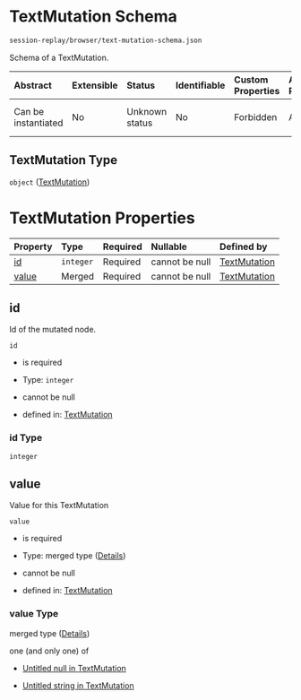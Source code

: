 # TextMutation Schema

```txt
session-replay/browser/text-mutation-schema.json
```

Schema of a TextMutation.

| Abstract            | Extensible | Status         | Identifiable | Custom Properties | Additional Properties | Access Restrictions | Defined In                                                                                                  |
| :------------------ | :--------- | :------------- | :----------- | :---------------- | :-------------------- | :------------------ | :---------------------------------------------------------------------------------------------------------- |
| Can be instantiated | No         | Unknown status | No           | Forbidden         | Allowed               | none                | [text-mutation-schema.json](../out/session-replay/browser/text-mutation-schema.json "open original schema") |

## TextMutation Type

`object` ([TextMutation](text-mutation-schema.md))

# TextMutation Properties

| Property        | Type      | Required | Nullable       | Defined by                                                                                                                    |
| :-------------- | :-------- | :------- | :------------- | :---------------------------------------------------------------------------------------------------------------------------- |
| [id](#id)       | `integer` | Required | cannot be null | [TextMutation](text-mutation-schema-properties-id.md "session-replay/browser/text-mutation-schema.json#/properties/id")       |
| [value](#value) | Merged    | Required | cannot be null | [TextMutation](text-mutation-schema-properties-value.md "session-replay/browser/text-mutation-schema.json#/properties/value") |

## id

Id of the mutated node.

`id`

* is required

* Type: `integer`

* cannot be null

* defined in: [TextMutation](text-mutation-schema-properties-id.md "session-replay/browser/text-mutation-schema.json#/properties/id")

### id Type

`integer`

## value

Value for this TextMutation

`value`

* is required

* Type: merged type ([Details](text-mutation-schema-properties-value.md))

* cannot be null

* defined in: [TextMutation](text-mutation-schema-properties-value.md "session-replay/browser/text-mutation-schema.json#/properties/value")

### value Type

merged type ([Details](text-mutation-schema-properties-value.md))

one (and only one) of

* [Untitled null in TextMutation](text-mutation-schema-properties-value-oneof-0.md "check type definition")

* [Untitled string in TextMutation](text-mutation-schema-properties-value-oneof-1.md "check type definition")
